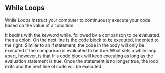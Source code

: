 ## While Loops
While Loops instruct your computer to continuously execute your code based on the value of a condition.

It begins with the keyword while, followed by a comparison to be evaluated, then a colon. On the next line is the code block to be executed, indented to the right. Similar to an if statement, the code in the body will only be executed if the comparison is evaluated to be true. What sets a while loop apart, however, is that this code block will keep executing as long as the evaluation statement is true. Once the statement is no longer true, the loop exits and the next line of code will be executed. 